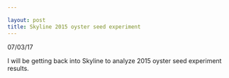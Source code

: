 ```yaml
---

layout: post
title: Skyline 2015 oyster seed experiment
---
```


07/03/17

I will be getting back into Skyline to analyze 2015 oyster seed experiment results.
